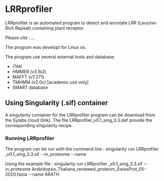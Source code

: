 # LRRprofiler

LRRprofiler is an automated program to detect and annotate LRR (Leucine-Rich Repeat) containing plant receptor.

Please cite : ...

The program was developt for Linux os.

The program use several external tools and database:
- iTAK 
- HMMER (v3.1b2)
- MAFFT (v7.271)
- TMHMM (v2.0c) [academic use only]
- SMART database

## Using Singularity (.sif) container

A singularity container for the LRRprofiler program can be download from the Sylabs cloud (link). 
The file LRRprofiler_v0.1_sing_3.3.def provide the corresponding singularity recipe.

### Running LRRprofiler
The program can be run with the command line :
singularity run LRRprofiler _v0.1_sing_3.3.sif --in_proteome <fastafile> --name <jobname>

Using the example file :
singularity run LRRprofiler _v0.1_sing_3.3.sif --in_proteome Arabidopsis_Thaliana_reviewed_proteom_SwissProt_05-2020.fasta --name ARATH